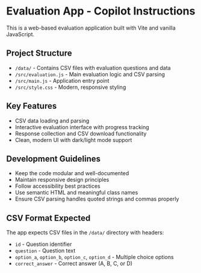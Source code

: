 <!-- Use this file to provide workspace-specific custom instructions to Copilot. For more details, visit https://code.visualstudio.com/docs/copilot/copilot-customization#_use-a-githubcopilotinstructionsmd-file -->

# Evaluation App - Copilot Instructions

This is a web-based evaluation application built with Vite and vanilla JavaScript.

## Project Structure
- `/data/` - Contains CSV files with evaluation questions and data
- `/src/evaluation.js` - Main evaluation logic and CSV parsing
- `/src/main.js` - Application entry point
- `/src/style.css` - Modern, responsive styling

## Key Features
- CSV data loading and parsing
- Interactive evaluation interface with progress tracking
- Response collection and CSV download functionality
- Clean, modern UI with dark/light mode support

## Development Guidelines
- Keep the code modular and well-documented
- Maintain responsive design principles
- Follow accessibility best practices
- Use semantic HTML and meaningful class names
- Ensure CSV parsing handles quoted strings and commas properly

## CSV Format Expected
The app expects CSV files in the `/data/` directory with headers:
- `id` - Question identifier
- `question` - Question text
- `option_a`, `option_b`, `option_c`, `option_d` - Multiple choice options
- `correct_answer` - Correct answer (A, B, C, or D)
